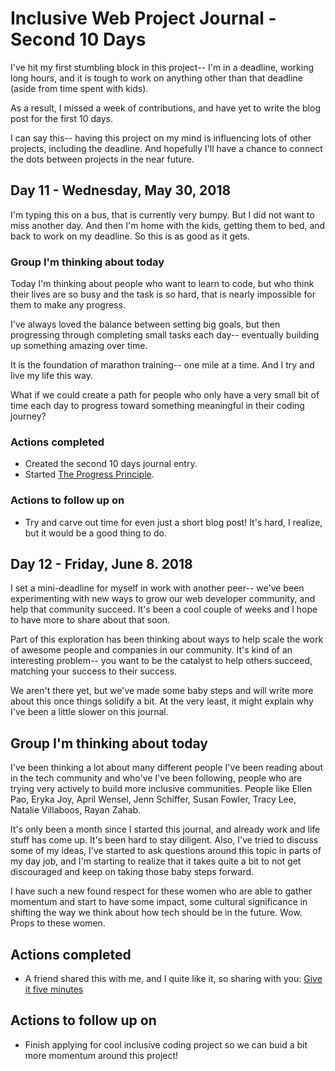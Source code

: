 # Inclusive Web Project Journal - Second 10 Days
I've hit my first stumbling block in this project-- I'm in a deadline, working long hours, and it is tough to work on anything other than that deadline (aside from time spent with kids).

As a result, I missed a week of contributions, and have yet to write the blog post for the first 10 days.

I can say this-- having this project on my mind is influencing lots of other projects, including the deadline. And hopefully I'll have a chance to connect the dots between projects in the near future.

## Day 11 - Wednesday, May 30, 2018

I'm typing this on a bus, that is currently very bumpy. But I did not want to miss another day. And then I'm home with the kids, getting them to bed, and back to work on my deadline. So this is as good as it gets.

### Group I'm thinking about today

Today I'm thinking about people who want to learn to code, but who think their lives are so busy and the task is so hard, that is nearly impossible for them to make any progress.

I've always loved the balance between setting big goals, but then progressing through completing small tasks each day-- eventually building up something amazing over time. 

It is the foundation of marathon training-- one mile at a time. And I try and live my life this way.

What if we could create a path for people who only have a very small bit of time each day to progress toward something meaningful in their coding journey?

### Actions completed

* Created the second 10 days journal entry.
* Started [The Progress Principle](https://www.amazon.com/Progress-Principle-Ignite-Engagement-Creativity/dp/142219857X/ref=sr_1_1?ie=UTF8&qid=1527726346&sr=8-1&keywords=the+progress+principle).

### Actions to follow up on

* Try and carve out time for even just a short blog post! It's hard, I realize, but it would be a good thing to do.

## Day 12 - Friday, June 8. 2018

I set a mini-deadline for myself in work with another peer-- we've been experimenting with new ways to grow our web developer community, and help that community succeed. It's been a cool couple of weeks and I hope to have more to share about that soon.

Part of this exploration has been thinking about ways to help scale the work of awesome people and companies in our community. It's kind of an interesting problem-- you want to be the catalyst to help others succeed, matching your success to their success. 

We aren't there yet, but we've made some baby steps and will write more about this once things solidify a bit. At the very least, it might explain why I've been a little slower on this journal.

## Group I'm thinking about today

I've been thinking a lot about many different people I've been reading about in the tech community and who've I've been following, people who are trying very actively to build more inclusive communities. People like Ellen Pao, Eryka Joy, April Wensel, Jenn Schiffer, Susan Fowler, Tracy Lee, Natalie Villaboos, Rayan Zahab.

It's only been a month since I started this journal, and already work and life stuff has come up. It's been hard to stay diligent. Also, I've tried to discuss some of my ideas, I've started to ask questions around this topic in parts of my day job, and I'm starting to realize that it takes quite a bit to not get discouraged and keep on taking those baby steps forward.

I have such a new found respect for these women who are able to gather momentum and start to have some impact, some cultural significance in shifting the way we think about how tech should be in the future. Wow. Props to these women.

## Actions completed

* A friend shared this with me, and I quite like it, so sharing with you: [Give it five minutes](https://signalvnoise.com/posts/3124-give-it-five-minutes)

## Actions to follow up on

* Finish applying for cool inclusive coding project so we can buid a bit more momentum around this project!
